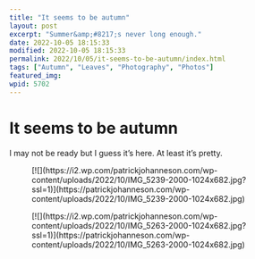 ```yaml
---
title: "It seems to be autumn"
layout: post
excerpt: "Summer&amp;#8217;s never long enough."
date: 2022-10-05 18:15:33
modified: 2022-10-05 18:15:33
permalink: 2022/10/05/it-seems-to-be-autumn/index.html
tags: ["Autumn", "Leaves", "Photography", "Photos"]
featured_img: 
wpid: 5702
---
```


# It seems to be autumn

I may not be ready but I guess it’s here. At least it’s pretty.

<div class="wp-block-jetpack-tiled-gallery aligncenter is-style-rectangular"><div class="tiled-gallery__gallery"><div class="tiled-gallery__row"><div class="tiled-gallery__col" style="flex-basis:50.00000%"><figure class="tiled-gallery__item">[![](https://i2.wp.com/patrickjohanneson.com/wp-content/uploads/2022/10/IMG_5239-2000-1024x682.jpg?ssl=1)](https://patrickjohanneson.com/wp-content/uploads/2022/10/IMG_5239-2000-1024x682.jpg)</figure></div><div class="tiled-gallery__col" style="flex-basis:50.00000%"><figure class="tiled-gallery__item">[![](https://i2.wp.com/patrickjohanneson.com/wp-content/uploads/2022/10/IMG_5263-2000-1024x682.jpg?ssl=1)](https://patrickjohanneson.com/wp-content/uploads/2022/10/IMG_5263-2000-1024x682.jpg)</figure></div></div></div></div>